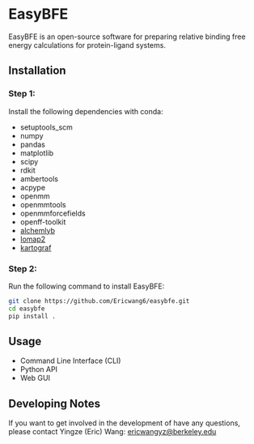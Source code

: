 # EasyBFE

EasyBFE is an open-source software for preparing relative binding free energy calculations for protein-ligand systems.

## Installation

### Step 1:

Install the following dependencies with conda:

+ setuptools_scm
+ numpy
+ pandas
+ matplotlib
+ scipy
+ rdkit
+ ambertools
+ acpype
+ openmm
+ openmmtools
+ openmmforcefields
+ openff-toolkit
+ [alchemlyb](https://github.com/alchemistry/alchemlyb)
+ [lomap2](https://github.com/OpenFreeEnergy/Lomap)
+ [kartograf](https://github.com/OpenFreeEnergy/kartograf)

### Step 2:

Run the following command to install EasyBFE:
```bash
git clone https://github.com/Ericwang6/easybfe.git
cd easybfe
pip install .
```

## Usage

+ Command Line Interface (CLI)
+ Python API
+ Web GUI

## Developing Notes

If you want to get involved in the development of have any questions, please contact Yingze (Eric) Wang: ericwangyz@berkeley.edu